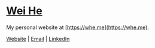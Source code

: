 [Wei He](https://whe.me)
========================

My personal website at [https://whe.me](https://whe.me).

[Website](https://whe.me) | [Email](mailto:&#103;&#105;&#116;&#104;&#117;&#098;&#064;&#119;&#101;&#105;&#115;&#112;&#111;&#116;&#046;&#099;&#111;&#109;) | [LinkedIn](https://o.whe.me/linkedin)